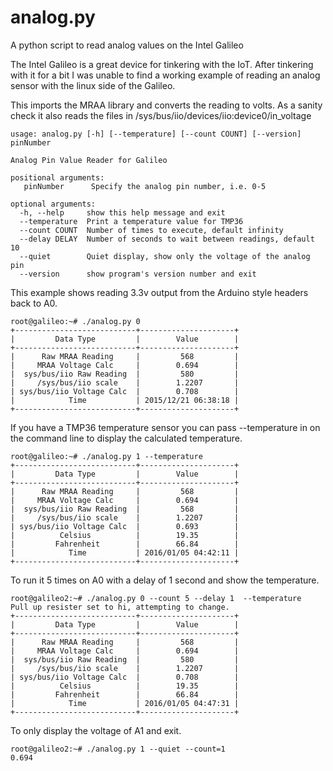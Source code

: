 # analog.py
A python script to read analog values on the Intel Galileo 

The Intel Galileo is a great device for tinkering with the IoT. After tinkering with it for a bit I was unable to find a working example of reading an analog sensor with the linux side of the Galileo. 

This imports the MRAA library and converts the reading to volts. As a sanity check it also reads the files in /sys/bus/iio/devices/iio:device0/in_voltage 

    usage: analog.py [-h] [--temperature] [--count COUNT] [--version] pinNumber
 
    Analog Pin Value Reader for Galileo

    positional arguments:
       pinNumber      Specify the analog pin number, i.e. 0-5

    optional arguments:
      -h, --help     show this help message and exit
      --temperature  Print a temperature value for TMP36
      --count COUNT  Number of times to execute, default infinity
      --delay DELAY  Number of seconds to wait between readings, default 10
      --quiet        Quiet display, show only the voltage of the analog pin
      --version      show program's version number and exit


This example shows reading 3.3v output from the Arduino style headers back to A0. 

    root@galileo:~# ./analog.py 0
    +---------------------------+---------------------+
    |         Data Type         |        Value        |
    +---------------------------+---------------------+
    |      Raw MRAA Reading     |         568         |
    |     MRAA Voltage Calc     |        0.694        |
    |  sys/bus/iio Raw Reading  |         580         |
    |     /sys/bus/iio scale    |        1.2207       |
    | sys/bus/iio Voltage Calc  |        0.708        |
    |            Time           | 2015/12/21 06:38:18 |
    +---------------------------+---------------------+

If you have a TMP36 temperature sensor you can pass --temperature in on the command line to display the calculated temperature. 

    root@galileo:~# ./analog.py 1 --temperature
    +---------------------------+---------------------+
    |         Data Type         |        Value        |
    +---------------------------+---------------------+
    |      Raw MRAA Reading     |         568         |
    |     MRAA Voltage Calc     |        0.694        |
    |  sys/bus/iio Raw Reading  |         568         |
    |     /sys/bus/iio scale    |        1.2207       |
    | sys/bus/iio Voltage Calc  |        0.693        |
    |          Celsius          |        19.35        |
    |         Fahrenheit        |        66.84        |
    |            Time           | 2016/01/05 04:42:11 |
    +---------------------------+---------------------+

To run it 5 times on A0 with a delay of 1 second and show the temperature.
 
    root@galileo2:~# ./analog.py 0 --count 5 --delay 1  --temperature 
    Pull up resister set to hi, attempting to change.
    +---------------------------+---------------------+
    |         Data Type         |        Value        |
    +---------------------------+---------------------+
    |      Raw MRAA Reading     |         568         |
    |     MRAA Voltage Calc     |        0.694        |
    |  sys/bus/iio Raw Reading  |         580         |
    |     /sys/bus/iio scale    |        1.2207       |
    | sys/bus/iio Voltage Calc  |        0.708        |
    |          Celsius          |        19.35        |
    |         Fahrenheit        |        66.84        |
    |            Time           | 2016/01/05 04:47:31 |
    +---------------------------+---------------------+

To only display the voltage of A1 and exit. 

    root@galileo2:~# ./analog.py 1 --quiet --count=1
    0.694

